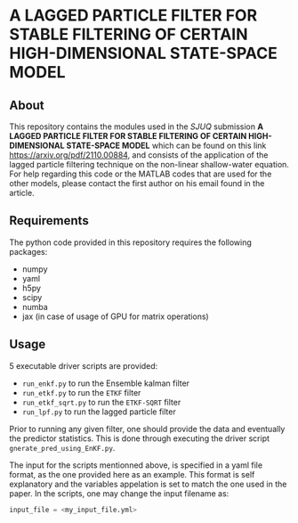 # A LAGGED PARTICLE FILTER FOR STABLE FILTERING OF CERTAIN HIGH-DIMENSIONAL STATE-SPACE MODEL

## About
This repository contains the modules used in the *SJUQ* submission  **A LAGGED PARTICLE FILTER FOR STABLE FILTERING OF 
CERTAIN HIGH-DIMENSIONAL STATE-SPACE MODEL** which can be found on this link https://arxiv.org/pdf/2110.00884, and consists of the application of the lagged particle filtering technique on the non-linear shallow-water equation. For help regarding this code or the MATLAB codes that are used for the other models, please contact the first author on his email found in the article. 

## Requirements
The python code provided in this repository requires the following packages:

- numpy
- yaml
- h5py
- scipy
- numba
- jax (in case of usage of GPU for matrix operations)

## Usage

5 executable driver scripts are provided:

- `run_enkf.py` to run the Ensemble kalman filter
- `run_etkf.py` to run the `ETKF` filter
- `run_etkf_sqrt.py` to run the `ETKF-SQRT` filter
- `run_lpf.py` to run the lagged particle filter

Prior to running any given filter, one should provide the data and eventually the predictor
statistics. This is done through executing the driver script `gnerate_pred_using_EnKF.py`.

The input for the scripts mentionned above, is specified in a yaml file format, as the one
provided here as an example. This format is self explanatory and the variables appelation is
set to match the one used in the paper. In the scripts, one may change the input filename as:
```Python
input_file = <my_input_file.yml>
```
